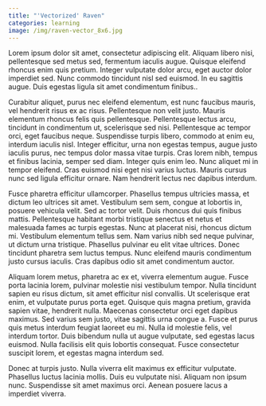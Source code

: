 ```yaml
---
title: "'Vectorized' Raven"
categories: learning
image: /img/raven-vector_8x6.jpg
---
```


Lorem ipsum dolor sit amet, consectetur adipiscing elit. Aliquam libero nisi, pellentesque sed metus sed, fermentum iaculis augue. Quisque eleifend rhoncus enim quis pretium. Integer vulputate dolor arcu, eget auctor dolor imperdiet sed. Nunc commodo tincidunt nisl sed euismod. In eu sagittis augue. Duis egestas ligula sit amet condimentum finibus..

Curabitur aliquet, purus nec eleifend elementum, est nunc faucibus mauris, vel hendrerit risus ex ac risus. Pellentesque non velit justo. Mauris elementum rhoncus felis quis pellentesque. Pellentesque lectus arcu, tincidunt in condimentum ut, scelerisque sed nisi. Pellentesque ac tempor orci, eget faucibus neque. Suspendisse turpis libero, commodo at enim eu, interdum iaculis nisl. Integer efficitur, urna non egestas tempus, augue justo iaculis purus, nec tempus dolor massa vitae turpis. Cras lorem nibh, tempus et finibus lacinia, semper sed diam. Integer quis enim leo. Nunc aliquet mi in tempor eleifend. Cras euismod nisi eget nisi varius luctus. Mauris cursus nunc sed ligula efficitur ornare. Nam hendrerit lectus nec dapibus interdum.

Fusce pharetra efficitur ullamcorper. Phasellus tempus ultricies massa, et dictum leo ultrices sit amet. Vestibulum sem sem, congue at lobortis in, posuere vehicula velit. Sed ac tortor velit. Duis rhoncus dui quis finibus mattis. Pellentesque habitant morbi tristique senectus et netus et malesuada fames ac turpis egestas. Nunc at placerat nisi, rhoncus dictum mi. Vestibulum elementum tellus sem. Nam varius nibh sed neque pulvinar, ut dictum urna tristique. Phasellus pulvinar eu elit vitae ultrices. Donec tincidunt pharetra sem luctus tempus. Nunc eleifend mauris condimentum justo cursus iaculis. Cras dapibus odio sit amet condimentum auctor.

Aliquam lorem metus, pharetra ac ex et, viverra elementum augue. Fusce porta lacinia lorem, pulvinar molestie nisi vestibulum tempor. Nulla tincidunt sapien eu risus dictum, sit amet efficitur nisl convallis. Ut scelerisque erat enim, et vulputate purus porta eget. Quisque quis magna pretium, gravida sapien vitae, hendrerit nulla. Maecenas consectetur orci eget dapibus maximus. Sed varius sem justo, vitae sagittis urna congue a. Fusce et purus quis metus interdum feugiat laoreet eu mi. Nulla id molestie felis, vel interdum tortor. Duis bibendum nulla ut augue vulputate, sed egestas lacus euismod. Nulla facilisis elit quis lobortis consequat. Fusce consectetur suscipit lorem, et egestas magna interdum sed.

Donec at turpis justo. Nulla viverra elit maximus ex efficitur vulputate. Phasellus luctus lacinia mollis. Duis eu vulputate nisi. Aliquam non ipsum nunc. Suspendisse sit amet maximus orci. Aenean posuere lacus a imperdiet viverra.
